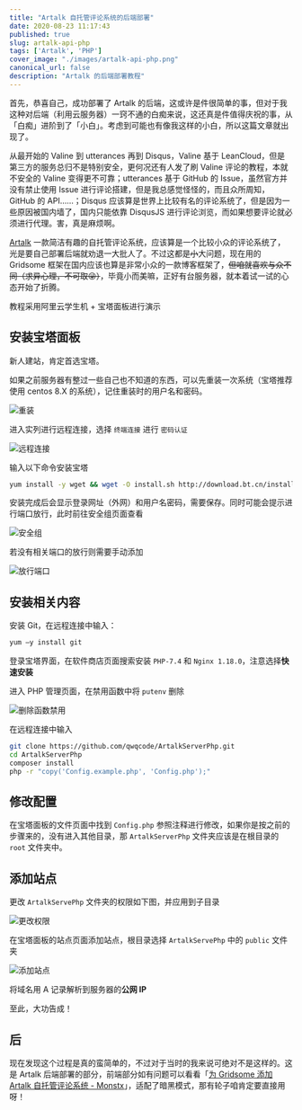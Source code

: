 ```yaml
---
title: "Artalk 自托管评论系统的后端部署"
date: 2020-08-23 11:17:43
published: true
slug: artalk-api-php
tags: ['Artalk', 'PHP']
cover_image: "./images/artalk-api-php.png"
canonical_url: false
description: "Artalk 的后端部署教程"
---
```


首先，恭喜自己，成功部署了 Artalk 的后端，这或许是件很简单的事，但对于我这种对后端（利用云服务器）一窍不通的白痴来说，这还真是件值得庆祝的事，从「白痴」进阶到了「小白」。考虑到可能也有像我这样的小白，所以这篇文章就出现了。

从最开始的 Valine 到 utterances 再到 Disqus，Valine 基于 LeanCloud，但是第三方的服务总归不是特别安全，更何况还有人发了刷 Valine 评论的教程，本就不安全的 Valine 变得更不可靠；utterances 基于 GitHub 的 Issue，虽然官方并没有禁止使用 Issue 进行评论搭建，但是我总感觉怪怪的，而且众所周知，GitHub 的 API……；Disqus 应该算是世界上比较有名的评论系统了，但是因为一些原因被国内墙了，国内只能依靠 DisqusJS 进行评论浏览，而如果想要评论就必须进行代理。害，真是麻烦啊。

[Artalk](https://github.com/qwqcode/Artalk) 一款简洁有趣的自托管评论系统，应该算是一个比较小众的评论系统了，光是要自己部署后端就劝退一大批人了。不过这都是~~小~~大问题，现在用的 Gridsome 框架在国内应该也算是非常小众的一款博客框架了，~~但咱就喜欢与众不同（求异心理，不可取😜）~~，毕竟小而美嘛，正好有台服务器，就本着试一试的心态开始了折腾。

教程采用阿里云学生机 + 宝塔面板进行演示

## 安装宝塔面板

新人建站，肯定首选宝塔。

如果之前服务器有整过一些自己也不知道的东西，可以先重装一次系统（宝塔推荐使用 centos 8.X 的系统），记住重装时的用户名和密码。

![重装](https://rmt.dogedoge.com/fetch/royce/storage/artalk-api-php/re-install.png?fmt=webp)

进入实列进行远程连接，选择 `终端连接` 进行 `密码认证`

![远程连接](https://rmt.dogedoge.com/fetch/royce/storage/artalk-api-php/remote.png?fmt=webp)

输入以下命令安装宝塔

```bash
yum install -y wget && wget -O install.sh http://download.bt.cn/install/install_6.0.sh && sh install.sh
```

安装完成后会显示登录网址（外网）和用户名密码，需要保存。同时可能会提示进行端口放行，此时前往安全组页面查看

![安全组](https://rmt.dogedoge.com/fetch/royce/storage/artalk-api-php/safe.png?fmt=webp)

若没有相关端口的放行则需要手动添加

![放行端口](https://rmt.dogedoge.com/fetch/royce/storage/artalk-api-php/port.png?fmt=webp)

## 安装相关内容

安装 Git，在远程连接中输入：

```bash
yum –y install git
```

登录宝塔界面，在软件商店页面搜索安装 `PHP-7.4` 和 `Nginx 1.18.0`，注意选择**快速安装**

进入 PHP 管理页面，在禁用函数中将 `putenv` 删除

![删除函数禁用](https://rmt.dogedoge.com/fetch/royce/storage/artalk-api-php/putenv.png?fmt=webp)

在远程连接中输入

```bash
git clone https://github.com/qwqcode/ArtalkServerPhp.git
cd ArtalkServerPhp
composer install
php -r "copy('Config.example.php', 'Config.php');"
```

## 修改配置

在宝塔面板的文件页面中找到 `Config.php` 参照注释进行修改，如果你是按之前的步骤来的，没有进入其他目录，那 `ArtalkServerPhp` 文件夹应该是在根目录的 `root` 文件夹中。

## 添加站点

更改 `ArtalkServePhp` 文件夹的权限如下图，并应用到子目录

![更改权限](https://rmt.dogedoge.com/fetch/royce/storage/artalk-api-php/authority.png?fmt=webp)

在宝塔面板的站点页面添加站点，根目录选择 `ArtalkServePhp` 中的 `public` 文件夹

![添加站点](https://rmt.dogedoge.com/fetch/royce/storage/artalk-api-php/site.png?fmt=webp)

将域名用 A 记录解析到服务器的**公网 IP**

至此，大功告成！

## 后

现在发现这个过程是真的蛮简单的，不过对于当时的我来说可绝对不是这样的。这是 Artalk 后端部署的部分，前端部分如有问题可以看看「[为 Gridsome 添加 Artalk 自托管评论系统 - Monstx](https://blog.monsterx.cn/code/use-self-hosted-comment-system-in-gridsome/)」，适配了暗黑模式，那有轮子咱肯定要直接用呀！
